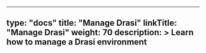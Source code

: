 
---
type: "docs"
title: "Manage Drasi"
linkTitle: "Manage Drasi"
weight: 70
description: >
    Learn how to manage a Drasi environment
---
